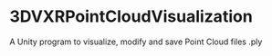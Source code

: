 # 3DVXRPointCloudVisualization
A Unity program to visualize, modify and save Point Cloud files .ply

